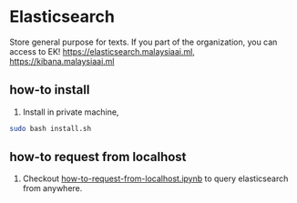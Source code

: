 # Elasticsearch
Store general purpose for texts. If you part of the organization, you can access to EK! https://elasticsearch.malaysiaai.ml, https://kibana.malaysiaai.ml

## how-to install

1. Install in private machine,

```bash
sudo bash install.sh
```

## how-to request from localhost

1. Checkout [how-to-request-from-localhost.ipynb](how-to-request-from-localhost.ipynb) to query elasticsearch from anywhere.

